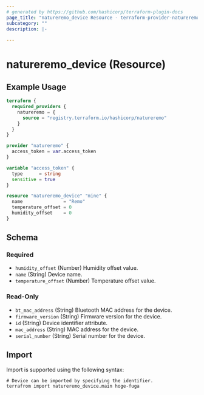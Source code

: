 ```yaml
---
# generated by https://github.com/hashicorp/terraform-plugin-docs
page_title: "natureremo_device Resource - terraform-provider-natureremo"
subcategory: ""
description: |-
  
---
```


# natureremo_device (Resource)



## Example Usage

```terraform
terraform {
  required_providers {
    natureremo = {
      source = "registry.terraform.io/hashicorp/natureremo"
    }
  }
}

provider "natureremo" {
  access_token = var.access_token
}

variable "access_token" {
  type      = string
  sensitive = true
}

resource "natureremo_device" "mine" {
  name               = "Remo"
  temperature_offset = 0
  humidity_offset    = 0
}
```

<!-- schema generated by tfplugindocs -->
## Schema

### Required

- `humidity_offset` (Number) Humidity offset value.
- `name` (String) Device name.
- `temperature_offset` (Number) Temperature offset value.

### Read-Only

- `bt_mac_address` (String) Bluetooth MAC address for the device.
- `firmware_version` (String) Firmware version for the device.
- `id` (String) Device identifier attribute.
- `mac_address` (String) MAC address for the device.
- `serial_number` (String) Serial number for the device.

## Import

Import is supported using the following syntax:

```shell
# Device can be imported by specifying the identifier.
terrafrom import natureremo_device.main hoge-fuga
```
